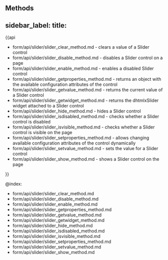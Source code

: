 Methods
---
sidebar_label: 
title: 
---          

{{api
- form/api/slider/slider_clear_method.md - clears a value of a Slider control
- form/api/slider/slider_disable_method.md - disables a Slider control on a page
- form/api/slider/slider_enable_method.md - enables a disabled Slider control
- form/api/slider/slider_getproperties_method.md - returns an object with the available configuration attributes of the control
- form/api/slider/slider_getvalue_method.md - returns the current value of a Slider control
- form/api/slider/slider_getwidget_method.md - returns the dhtmlxSlider widget attached to a Slider control
- form/api/slider/slider_hide_method.md - hides a Slider control
- form/api/slider/slider_isdisabled_method.md - checks whether a Slider control is disabled
- form/api/slider/slider_isvisible_method.md - checks whether a Slider control is visible on the page
- form/api/slider/slider_setproperties_method.md - allows changing available configuration attributes of the control dynamically
- form/api/slider/slider_setvalue_method.md - sets the value for a Slider control
- form/api/slider/slider_show_method.md - shows a Slider control on the page

}}
    
@index:
- form/api/slider/slider_clear_method.md
- form/api/slider/slider_disable_method.md
- form/api/slider/slider_enable_method.md
- form/api/slider/slider_getproperties_method.md
- form/api/slider/slider_getvalue_method.md
- form/api/slider/slider_getwidget_method.md
- form/api/slider/slider_hide_method.md
- form/api/slider/slider_isdisabled_method.md
- form/api/slider/slider_isvisible_method.md
- form/api/slider/slider_setproperties_method.md
- form/api/slider/slider_setvalue_method.md
- form/api/slider/slider_show_method.md



